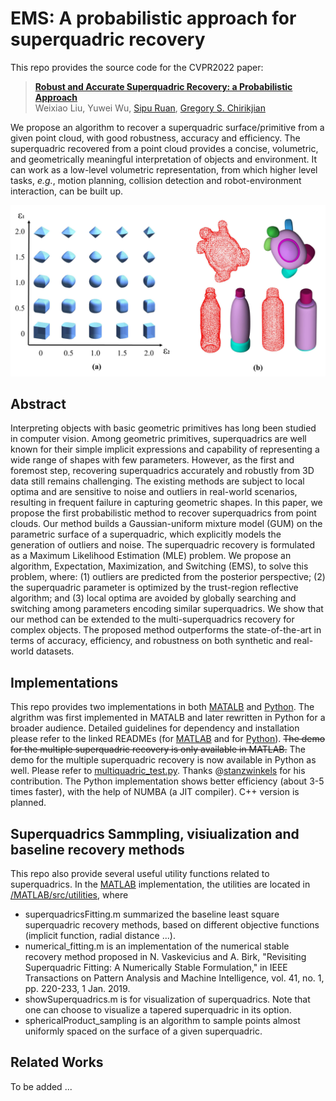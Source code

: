 # EMS: A probabilistic approach for superquadric recovery

This repo provides the source code for the CVPR2022 paper:

> [**Robust and Accurate Superquadric Recovery: a Probabilistic Approach**](https://arxiv.org/abs/2111.14517 "ArXiv version of the paper.")  
> Weixiao Liu, Yuwei Wu, [Sipu Ruan](https://ruansp.github.io/), [Gregory S. Chirikjian](https://cde.nus.edu.sg/me/staff/chirikjian-gregory-s/)

We propose an algorithm to recover a superquadric surface/primitive from a given point cloud, with good robustness, accuracy and efficiency.
The superquadric recovered from a point cloud provides a concise, volumetric, and geometrically meaningful interpretation of objects and environment. It can work as a low-level volumetric representation, from which higher level tasks, *e.g.*, motion planning, collision detection and robot-environment interaction, can be built up.

<img src="/figures/Superquadrics.png" alt="superquadrics" width="600"/>

## Abstract

Interpreting objects with basic geometric primitives has long been studied in computer vision. 
Among geometric primitives, superquadrics are well known for their simple implicit expressions and capability of representing a wide range of shapes with few parameters. 
However, as the first and foremost step, recovering superquadrics accurately and robustly from 3D data still remains challenging. 
The existing methods are subject to local optima and are sensitive to noise and outliers in real-world scenarios, resulting in frequent failure in capturing geometric shapes. 
In this paper, we propose the first probabilistic method to recover superquadrics from point clouds. 
Our method builds a Gaussian-uniform mixture model (GUM) on the parametric surface of a superquadric, which explicitly models the generation of outliers and noise.
The superquadric recovery is formulated as a Maximum Likelihood Estimation (MLE) problem. 
We propose an algorithm, Expectation, Maximization, and Switching (EMS), to solve this problem, where: (1) outliers are predicted from the posterior perspective; (2) the superquadric parameter is optimized by the trust-region reflective algorithm; and (3) local optima are avoided by globally searching and switching among parameters encoding similar superquadrics. 
We show that our method can be extended to the multi-superquadrics recovery for complex objects. 
The proposed method outperforms the state-of-the-art in terms of accuracy, efficiency, and robustness on both synthetic and real-world datasets.

## Implementations

This repo provides two implementations in both [MATALB](/MATLAB) and [Python](/Python). 
The algrithm was first implemented in MATALB and later rewritten in Python for a broader audience.
Detailed guidelines for dependency and installation please refer to the linked READMEs (for [MATLAB](/MATLAB) and for [Python](/Python)).
~~The demo for the multiple superquadric recovery is only available in MATLAB.~~
The demo for the multiple superquadric recovery is now available in Python as well.
Please refer to [multiquadric_test.py](/Python/tests/multiquadric_test.py).
Thanks @[stanzwinkels](https://github.com/stanzwinkels) for his contribution.
The Python implementation shows better efficiency (about 3-5 times faster), with the help of NUMBA (a JIT compiler). 
C++ version is planned.

## Superquadrics Sammpling, visiualization and baseline recovery methods

This repo also provide several useful utility functions related to superquadrics.
In the [MATLAB](/MATLAB) implementation, the utilities are located in [/MATLAB/src/utilities](/MATLAB/src/utilities), where
* superquadricsFitting.m summarized the baseline least square superquadric recovery methods, based on different objective functions (implicit function, radial distance ...).
* numerical_fitting.m is an implementation of the numerical stable recovery method proposed in N. Vaskevicius and A. Birk, "Revisiting Superquadric Fitting: A Numerically Stable Formulation," in IEEE Transactions on Pattern Analysis and Machine Intelligence, vol. 41, no. 1, pp. 220-233, 1 Jan. 2019.
* showSuperquadrics.m is for visualization of superquadrics. Note that one can choose to visualize a tapered superquadric in its option.
* sphericalProduct_sampling is an algorithm to sample points almost uniformly spaced on the surface of a given superquadric.


## Related Works
To be added ...
